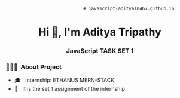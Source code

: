                                  # javascript-aditya10467.github.io  

<h1 align="center">Hi 👋, I'm Aditya Tripathy</h1>

<h3 align="center">JavaScript TASK SET 1</h3>

<h3> 👨🏻‍💻 &nbsp;About Project </h3>

- 🎓 &nbsp; Internship: ETHANUS MERN-STACK 
- 🌱 &nbsp; It is the set 1 assignment of the internship
 
